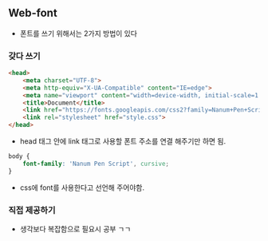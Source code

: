 ## Web-font

- 폰트를 쓰기 위해서는 2가지 방법이 있다

### 갖다 쓰기

```html
<head>
    <meta charset="UTF-8">
    <meta http-equiv="X-UA-Compatible" content="IE=edge">
    <meta name="viewport" content="width=device-width, initial-scale=1.0">
    <title>Document</title>
    <link href="https://fonts.googleapis.com/css2?family=Nanum+Pen+Script&display=swap" rel="stylesheet">
    <link rel="stylesheet" href="style.css">
</head>
```

- head 태그 안에 link 태그로 사용할 폰트 주소를 연결 해주기만 하면 됨.

```css
body {
    font-family: 'Nanum Pen Script', cursive;
}
```

- css에 font를 사용한다고 선언해 주어야함.

### 직접 제공하기

- 생각보다 복잡함으로 필요시 공부 ㄱㄱ
